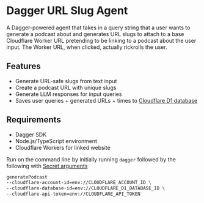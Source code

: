 # Dagger URL Slug Agent

A Dagger-powered agent that takes in a query string that a user wants to generate a podcast about and generates URL slugs to attach to a base Cloudflare Worker URL pretending to be linking to a podcast about the user input. The Worker URL, when clicked, actually rickrolls the user.

## Features

- Generate URL-safe slugs from text input
- Create a podcast URL with unique slugs
- Generate LLM responses for input queries
- Saves user queries + generated URLs + times to [Cloudflare D1 database](https://developers.cloudflare.com/d1/) 

## Requirements
- Dagger SDK
- Node.js/TypeScript environment
- Cloudflare Workers for linked website 

Run on the command line by initially running 
`dagger` followed by the following with [Secret arguments](https://docs.dagger.io/api/arguments#secret-arguments)
```bash
generatePodcast   
--cloudflare-account-id=env://CLOUDFLARE_ACCOUNT_ID \
--cloudflare-database-id=env://CLOUDFLARE_D1_DATABASE_ID \
--cloudflare-api-token=env://CLOUDFLARE_API_TOKEN
```
